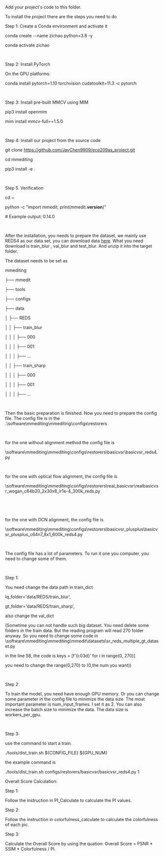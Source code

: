 Add your project's code to this folder.

To install the project there are the steps you need to do

Step 1: Create a Conda environment and activate it

conda create --name zichao python=3.8 -y

conda activate zichao

 

Step 2: Install PyTorch

On the GPU platforms:

conda install pytorch=1.10 torchvision cudatoolkit=11.3 -c pytorch

 

Step 3: Install pre-built MMCV using MIM

pip3 install openmim

mim install mmcv-full==1.5.0

 

Step 4: Install our project from the source code

git clone https://github.com/JayChen9909/ece209as_project.git

cd mmediting

pip3 install -e .

 

Step 5. Verification

cd \~

python -c "import mmedit; print(mmedit.__version__)"

\# Example output: 0.14.0

 

After the installation, you needs to prepare the dataset, we mainly use REDS4 as
our data set, you can download data
[here](https://seungjunnah.github.io/Datasets/reds.html). What you need download
is train_blur , val_blur and test_blur. And unzip it into the target folder.

The dataset needs to be set as

mmediting

├── mmedit

├── tools

├── configs

├── data

│   ├── REDS

│   │   ├── train_blur

│   │   │   ├── 000

│   │   │   ├── 001

│   │   │   ├── ...

│   │   ├── train_sharp

│   │   │   ├── 000

│   │   │   ├── 001

│   │   │   ├── ...

 

Then the basic preparation is finished. Now you need to prepare the config file.
The config file is in the .\\software\\mmediting\\mmediting\\configs\\restorers

 

for the one without alignment method the config file is

\\software\\mmediting\\mmediting\\configs\\restorers\\basicvsr\\basicvsr_reds4.py

 

for the one with optical flow alignment, the config file is

\\software\\mmediting\\mmediting\\configs\\restorers\\real_basicvsr\\realbasicvsr_wogan_c64b20_2x30x8_lr1e-4_300k_reds.py

 

 

for the one with DCN alignment, the config file is

\\software\\mmediting\\mmediting\\configs\\restorers\\basicvsr_plusplus\\basicvsr_plusplus_c64n7_8x1_600k_reds4.py

 

The config file has a lot of parameters. To run it one you computer, you need to
change some of them.

 

Step 1:

You need change the data path in train_dict

lq_folder='data/REDS/train_blur',

gt_folder='data/REDS/train_sharp',

also change the val_dict

(Sometime you can not handle such big dataset. You need delete some folders in
the train data. But the reading program will read 270 folder anyway. So you need
to change some code in
\\software\\mmediting\\mmediting\\mmedit\\datasets\\sr_reds_multiple_gt_dataset.py

in the line 58, the code is keys = [f'{i:03d}' for i in range(0, 270)]

you need to change the range(0,270) to (0,the num you want))

 

Step 2:

To train the model, you need have enough GPU memory. Or you can change some
parameter in the config file to minimize the data size. The most important
parameter is num_input_frames. I set it as 2. You can also increase the batch
size to minimize the data. The data size is workers_per_gpu.

 

Step 3:

use the command to start a train.

./tools/dist_train.sh \${CONFIG_FILE} \${GPU_NUM}

the example command is

./tools/dist_train.sh configs/restorers/basicvsr/basicvsr_reds4.py 1




Overall Score Calculation:




Step 1:

Follow the instruction in PI_Calculate to calculate the PI values.


Step 2:

Follow the instruction in colorfulness_calculate to calculate the colorfulness of each pic.



Step 3: 

Calculate the Overall Score by using the quation: Overall Score = PSNR * SSIM * Colorfulness / PI.


